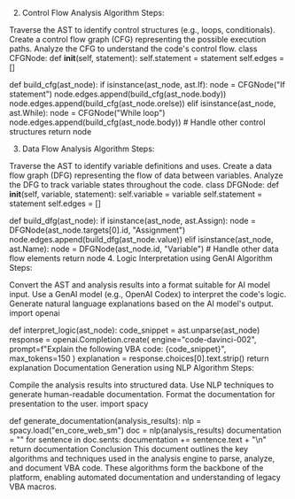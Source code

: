 2. Control Flow Analysis
Algorithm Steps:

Traverse the AST to identify control structures (e.g., loops, conditionals).
Create a control flow graph (CFG) representing the possible execution paths.
Analyze the CFG to understand the code's control flow.
class CFGNode:
    def __init__(self, statement):
        self.statement = statement
        self.edges = []

def build_cfg(ast_node):
    if isinstance(ast_node, ast.If):
        node = CFGNode("If statement")
        node.edges.append(build_cfg(ast_node.body))
        node.edges.append(build_cfg(ast_node.orelse))
    elif isinstance(ast_node, ast.While):
        node = CFGNode("While loop")
        node.edges.append(build_cfg(ast_node.body))
    # Handle other control structures
    return node

3. Data Flow Analysis
Algorithm Steps:

Traverse the AST to identify variable definitions and uses.
Create a data flow graph (DFG) representing the flow of data between variables.
Analyze the DFG to track variable states throughout the code.
class DFGNode:
    def __init__(self, variable, statement):
        self.variable = variable
        self.statement = statement
        self.edges = []

def build_dfg(ast_node):
    if isinstance(ast_node, ast.Assign):
        node = DFGNode(ast_node.targets[0].id, "Assignment")
        node.edges.append(build_dfg(ast_node.value))
    elif isinstance(ast_node, ast.Name):
        node = DFGNode(ast_node.id, "Variable")
    # Handle other data flow elements
    return node
4. Logic Interpretation using GenAI
Algorithm Steps:

Convert the AST and analysis results into a format suitable for AI model input.
Use a GenAI model (e.g., OpenAI Codex) to interpret the code's logic.
Generate natural language explanations based on the AI model's output.
import openai

def interpret_logic(ast_node):
    code_snippet = ast.unparse(ast_node)
    response = openai.Completion.create(
        engine="code-davinci-002",
        prompt=f"Explain the following VBA code: {code_snippet}",
        max_tokens=150
    )
    explanation = response.choices[0].text.strip()
    return explanation
Documentation Generation using NLP
Algorithm Steps:

Compile the analysis results into structured data.
Use NLP techniques to generate human-readable documentation.
Format the documentation for presentation to the user.
import spacy

def generate_documentation(analysis_results):
    nlp = spacy.load("en_core_web_sm")
    doc = nlp(analysis_results)
    documentation = ""
    for sentence in doc.sents:
        documentation += sentence.text + "\n"
    return documentation
Conclusion
This document outlines the key algorithms and techniques used in the analysis engine to parse, analyze, and document VBA code. These algorithms form the backbone of the platform, enabling automated documentation and understanding of legacy VBA macros.

